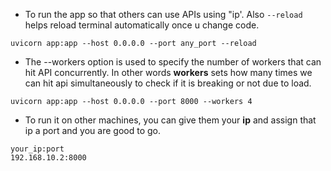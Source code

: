 * To run the app so that others can use APIs using "ip'. Also `--reload` helps reload terminal automatically once u change code.
```
uvicorn app:app --host 0.0.0.0 --port any_port --reload
```

* The --workers option is used to specify the number of workers that can hit API concurrently. In other words **workers** sets how many times we can hit api simultaneously to check if it is breaking or not due to load.
```
uvicorn app:app --host 0.0.0.0 --port 8000 --workers 4  
```

* To run it on other machines, you can give them your **ip** and assign that ip a port and you are good to go.
```
your_ip:port
192.168.10.2:8000
```
